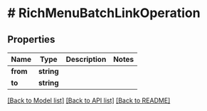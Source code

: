 # # RichMenuBatchLinkOperation

## Properties

Name | Type | Description | Notes
------------ | ------------- | ------------- | -------------
**from** | **string** |  |
**to** | **string** |  |

[[Back to Model list]](../../README.md#models) [[Back to API list]](../../README.md#endpoints) [[Back to README]](../../README.md)
